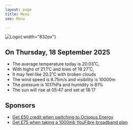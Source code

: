 ```yaml
---
layout: page
title: Menu
seo: Menu

---
```


![Logo](/images/logo.jpg){:width="832px"}

<!-- weather_marker starts -->
## On Thursday, 18 September 2025

- The average temperature today is 20.03˚C,
- With highs of 21.1˚C and lows of 19.27˚C,
- It may feel like 20.2˚C with broken clouds
- The wind speed is 8.75m/s and visibility is 10000m
- The pressure is 1017hPa and humidity is 81%
- The sun will rise at 05:47 and set at 18:17

<!-- weather_marker ends -->

## Sponsors

- [Get £50 credit when switching to Octopus Energy](https://bit.ly/3oD1nnS)
- [Get £75 when taking a 1000mb YouFibre broadband plan](https://aklam.io/91zWhU?)
